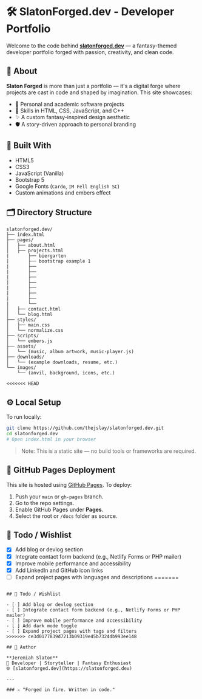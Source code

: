 # 🛠️ SlatonForged.dev - Developer Portfolio

Welcome to the code behind **[slatonforged.dev](https://slatonforged.dev)** — a fantasy-themed developer portfolio forged with passion, creativity, and clean code.

## 🌟 About

**Slaton Forged** is more than just a portfolio — it's a digital forge where projects are cast in code and shaped by imagination. This site showcases:
- 🧩 Personal and academic software projects
- 🚀 Skills in HTML, CSS, JavaScript, and C++
- ✨ A custom fantasy-inspired design aesthetic
- 🛡️ A story-driven approach to personal branding

## 🔧 Built With

- HTML5
- CSS3
- JavaScript (Vanilla)
- Bootstrap 5
- Google Fonts (`Cardo`, `IM Fell English SC`)
- Custom animations and embers effect

## 🗂️ Directory Structure

```
slatonforged.dev/
├── index.html
├── pages/
│   ├── about.html
│   ├── projects.html
|       ├── biergarten
|       ├── bootstrap example 1
|       ├──
|       ├──
|       ├──
|       ├──
|       ├──
|       ├──
|       ├──
|       └──
│   ├── contact.html
│   └── blog.html
├── styles/
│   ├── main.css
│   └── normalize.css
├── scripts/
│   └── embers.js
├── assets/
│   └── (music, album artwork, music-player.js)
├── downloads/
│   └── (example downloads, resume, etc.)
└── images/
    └── (anvil, background, icons, etc.)

<<<<<<< HEAD

```

## ⚙️ Local Setup

To run locally:

```bash
git clone https://github.com/thejslay/slatonforged.dev.git
cd slatonforged.dev
# Open index.html in your browser
```

> Note: This is a static site — no build tools or frameworks are required.

## 🚀 GitHub Pages Deployment

This site is hosted using [GitHub Pages](https://pages.github.com/). To deploy:
1. Push your `main` or `gh-pages` branch.
2. Go to the repo settings.
3. Enable GitHub Pages under **Pages**.
4. Select the root or `/docs` folder as source.

## 📌 Todo / Wishlist

- [x] Add blog or devlog section
- [x] Integrate contact form backend (e.g., Netlify Forms or PHP mailer)
- [x] Improve mobile performance and accessibility
- [x] Add LinkedIn and GitHub icon links
- [ ] Expand project pages with languages and descriptions
=======
```

## 📌 Todo / Wishlist

- [ ] Add blog or devlog section
- [ ] Integrate contact form backend (e.g., Netlify Forms or PHP mailer)
- [ ] Improve mobile performance and accessibility
- [ ] Add dark mode toggle
- [ ] Expand project pages with tags and filters
>>>>>>> ce3d0177839d7213b09319e45b7324db993ee148

## 🧙 Author

**Jeremiah Slaton**  
📜 Developer | Storyteller | Fantasy Enthusiast  
🌐 [slatonforged.dev](https://slatonforged.dev)

---

### ⚔️ "Forged in fire. Written in code."
